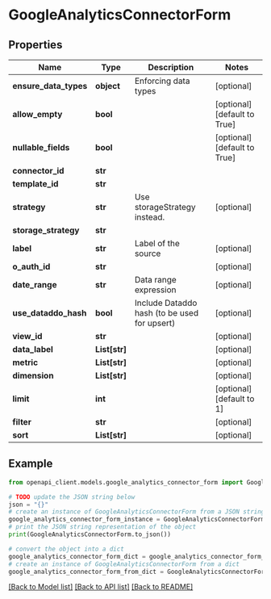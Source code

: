 # GoogleAnalyticsConnectorForm


## Properties

Name | Type | Description | Notes
------------ | ------------- | ------------- | -------------
**ensure_data_types** | **object** | Enforcing data types | [optional] 
**allow_empty** | **bool** |  | [optional] [default to True]
**nullable_fields** | **bool** |  | [optional] [default to True]
**connector_id** | **str** |  | 
**template_id** | **str** |  | 
**strategy** | **str** | Use storageStrategy instead. | [optional] 
**storage_strategy** | **str** |  | 
**label** | **str** | Label of the source | [optional] 
**o_auth_id** | **str** |  | [optional] 
**date_range** | **str** | Data range expression | [optional] 
**use_dataddo_hash** | **bool** | Include Dataddo hash (to be used for upsert) | [optional] 
**view_id** | **str** |  | [optional] 
**data_label** | **List[str]** |  | [optional] 
**metric** | **List[str]** |  | [optional] 
**dimension** | **List[str]** |  | [optional] 
**limit** | **int** |  | [optional] [default to 1]
**filter** | **str** |  | [optional] 
**sort** | **List[str]** |  | [optional] 

## Example

```python
from openapi_client.models.google_analytics_connector_form import GoogleAnalyticsConnectorForm

# TODO update the JSON string below
json = "{}"
# create an instance of GoogleAnalyticsConnectorForm from a JSON string
google_analytics_connector_form_instance = GoogleAnalyticsConnectorForm.from_json(json)
# print the JSON string representation of the object
print(GoogleAnalyticsConnectorForm.to_json())

# convert the object into a dict
google_analytics_connector_form_dict = google_analytics_connector_form_instance.to_dict()
# create an instance of GoogleAnalyticsConnectorForm from a dict
google_analytics_connector_form_from_dict = GoogleAnalyticsConnectorForm.from_dict(google_analytics_connector_form_dict)
```
[[Back to Model list]](../README.md#documentation-for-models) [[Back to API list]](../README.md#documentation-for-api-endpoints) [[Back to README]](../README.md)


